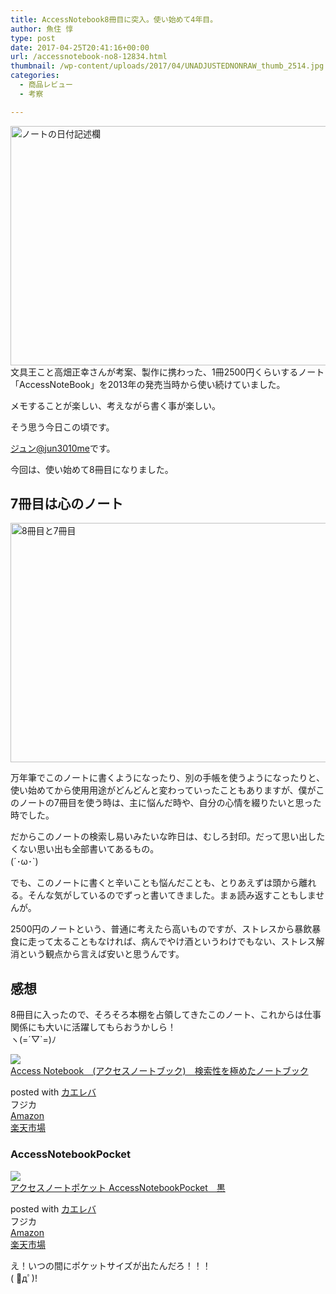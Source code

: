```yaml
---
title: AccessNotebook8冊目に突入。使い始めて4年目。
author: 魚住 惇
type: post
date: 2017-04-25T20:41:16+00:00
url: /accessnotebook-no8-12834.html
thumbnail: /wp-content/uploads/2017/04/UNADJUSTEDNONRAW_thumb_2514.jpg
categories:
  - 商品レビュー
  - 考察

---
```

<img decoding="async" loading="lazy" src="/wp-content/uploads/2017/04/UNADJUSTEDNONRAW_thumb_2514.jpg" alt="ノートの日付記述欄" title="UNADJUSTEDNONRAW_thumb_2514.jpg" border="0" width="513" height="383" />  
  
<!--more-->文具王こと高畑正幸さんが考案、製作に携わった、1冊2500円くらいするノート「AccessNoteBook」を2013年の発売当時から使い続けていました。

メモすることが楽しい、考えながら書く事が楽しい。

そう思う今日この頃です。

[ジュン@jun3010me][1]です。

今回は、使い始めて8冊目になりました。

## 7冊目は心のノート

<img decoding="async" loading="lazy" src="/wp-content/uploads/2017/04/UNADJUSTEDNONRAW_thumb_2513.jpg" alt="8冊目と7冊目" title="UNADJUSTEDNONRAW_thumb_2513.jpg" border="0" width="513" height="383" /> 

万年筆でこのノートに書くようになったり、別の手帳を使うようになったりと、使い始めてから使用用途がどんどんと変わっていったこともありますが、僕がこのノートの7冊目を使う時は、主に悩んだ時や、自分の心情を綴りたいと思った時でした。

だからこのノートの検索し易いみたいな昨日は、むしろ封印。だって思い出したくない思い出も全部書いてあるもの。  
(´･ω･\`)

でも、このノートに書くと辛いことも悩んだことも、とりあえずは頭から離れる。そんな気がしているのでずっと書いてきました。まぁ読み返すこともしませんが。

2500円のノートという、普通に考えたら高いものですが、ストレスから暴飲暴食に走って太ることもなければ、病んでやけ酒というわけでもない、ストレス解消という観点から言えば安いと思うんです。

## 感想

8冊目に入ったので、そろそろ本棚を占領してきたこのノート、これからは仕事関係にも大いに活躍してもらおうかしら！  
ヽ(=´▽\`=)ﾉ

<div class="cstmreba">
  <div class="kaerebalink-box">
    <div class="kaerebalink-image">
      <a href="http://www.amazon.co.jp/exec/obidos/ASIN/B00DV9UTEE/jn050191-22/" target="_blank" ><img decoding="async" src="https://images-fe.ssl-images-amazon.com/images/I/41IOIEis2cL._SL160_.jpg" style="border: none;" /></a>
    </div>
    <div class="kaerebalink-info">
      <div class="kaerebalink-name">
        <a href="http://www.amazon.co.jp/exec/obidos/ASIN/B00DV9UTEE/jn050191-22/" target="_blank" >Access Notebook　(アクセスノートブック)　検索性を極めたノートブック</a></p>
        <div class="kaerebalink-powered-date">
          posted with <a href="http://kaereba.com" rel="nofollow" target="_blank">カエレバ</a>
        </div>
      </div>
      <div class="kaerebalink-detail">
        フジカ
      </div>
      <div class="kaerebalink-link1">
        <div class="shoplinkamazon">
          <a href="http://www.amazon.co.jp/gp/search?keywords=Access%20Notebook&#038;__mk_ja_JP=%E3%82%AB%E3%82%BF%E3%82%AB%E3%83%8A&#038;tag=jn050191-22" target="_blank" >Amazon</a>
        </div>
        <div class="shoplinkrakuten">
          <a href="https://hb.afl.rakuten.co.jp/hgc/13c945af.7f4d37c0.13c945b0.d426235d/?pc=http%3A%2F%2Fsearch.rakuten.co.jp%2Fsearch%2Fmall%2FAccess%2520Notebook%2F-%2Ff.1-p.1-s.1-sf.0-st.A-v.2%3Fx%3D0%26scid%3Daf_ich_link_urltxt%26m%3Dhttp%3A%2F%2Fm.rakuten.co.jp%2F" target="_blank" >楽天市場</a>
        </div>
      </div>
    </div>
    <div class="booklink-footer">
    </div>
  </div>
</div>

### AccessNotebookPocket

<div class="cstmreba">
  <div class="kaerebalink-box">
    <div class="kaerebalink-image">
      <a href="http://www.amazon.co.jp/exec/obidos/ASIN/B01N4NDD79/jn050191-22/" target="_blank" ><img decoding="async" src="https://images-fe.ssl-images-amazon.com/images/I/41XJt0t73hL._SL160_.jpg" style="border: none;" /></a>
    </div>
    <div class="kaerebalink-info">
      <div class="kaerebalink-name">
        <a href="http://www.amazon.co.jp/exec/obidos/ASIN/B01N4NDD79/jn050191-22/" target="_blank" >アクセスノートポケット AccessNotebookPocket　黒</a></p>
        <div class="kaerebalink-powered-date">
          posted with <a href="http://kaereba.com" rel="nofollow" target="_blank">カエレバ</a>
        </div>
      </div>
      <div class="kaerebalink-detail">
        フジカ
      </div>
      <div class="kaerebalink-link1">
        <div class="shoplinkamazon">
          <a href="http://www.amazon.co.jp/gp/search?keywords=access%20notebook%20pocket&#038;__mk_ja_JP=%E3%82%AB%E3%82%BF%E3%82%AB%E3%83%8A&#038;tag=jn050191-22" target="_blank" >Amazon</a>
        </div>
        <div class="shoplinkrakuten">
          <a href="https://hb.afl.rakuten.co.jp/hgc/13c945af.7f4d37c0.13c945b0.d426235d/?pc=http%3A%2F%2Fsearch.rakuten.co.jp%2Fsearch%2Fmall%2Faccess%2520notebook%2520pocket%2F-%2Ff.1-p.1-s.1-sf.0-st.A-v.2%3Fx%3D0%26scid%3Daf_ich_link_urltxt%26m%3Dhttp%3A%2F%2Fm.rakuten.co.jp%2F" target="_blank" >楽天市場</a>
        </div>
      </div>
    </div>
    <div class="booklink-footer">
    </div>
  </div>
</div>

え！いつの間にポケットサイズが出たんだろ！！！  
( ﾟдﾟ)!

 [1]: https://twitter.com/jun3010me